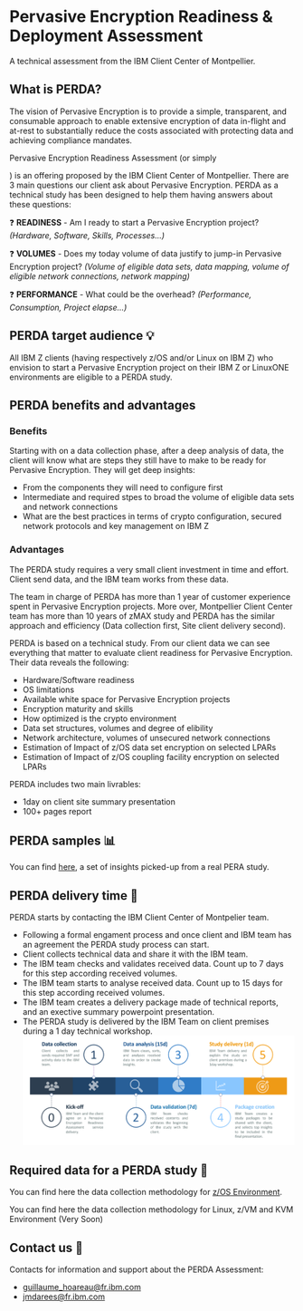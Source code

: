 # Pervasive Encryption Readiness & Deployment Assessment
A technical assessment from the IBM Client Center of Montpellier. 

## What is PERDA? 
The vision of Pervasive Encryption is to provide a simple, transparent, and consumable approach to enable extensive encryption of data in-flight and at-rest to substantially reduce the costs associated with protecting data and achieving compliance mandates.

Pervasive Encryption Readiness Assessment (or simply 

) is an offering proposed by the IBM Client Center of Montpellier. 
There are 3 main questions our client ask about Pervasive Encryption. PERDA as a technical study has been designed to help them having answers about these questions:

:question: **READINESS** - Am I ready to start a Pervasive Encryption project? *(Hardware, Software, Skills, Processes...)*

:question: **VOLUMES** - Does my today volume of data justify to jump-in Pervasive Encryption project? *(Volume of eligible data sets, data mapping, volume of eligible network connections, network mapping)*

:question: **PERFORMANCE** - What could be the overhead? *(Performance, Consumption, Project elapse...)*


## PERDA target audience :bulb:
All IBM Z clients (having respectively z/OS and/or Linux on IBM Z) who envision to start a Pervasive Encryption project on their IBM Z or LinuxONE environments are eligible to a PERDA study.

## PERDA benefits and advantages

### Benefits
Starting with on a data collection phase, after a deep analysis of data, the client will know what are steps they still have to make to be ready for Pervasive Encryption. They will get deep insights:
* From the components they will need to configure first
* Intermediate and required stpes to broad the volume of eligible data sets and network connections
* What are the best practices in terms of crypto configuration, secured network protocols and key management on IBM Z

### Advantages
The PERDA study requires a very small client investment in time and effort. Client send data, and the IBM team works from these data.

The team in charge of PERDA has more than 1 year of customer experience spent in Pervasive Encryption projects. More over, Montpellier Client Center team has more than 10 years of zMAX study and PERDA has the similar approach and efficiency (Data collection first, Site client delivery second).

PERDA is based on a technical study. From our client data we can see everything that matter to evaluate client readiness for Pervasive Encryption. Their data reveals the following:
* Hardware/Software readiness
* OS limitations
* Available white space for Pervasive Encryption projects
* Encryption maturity and skills
* How optimized is the crypto environment
* Data set structures, volumes and degree of elibility
* Network architecture, volumes of unsecured network connections
* Estimation of Impact of z/OS data set encryption on selected LPARs
* Estimation of Impact of z/OS coupling facility encryption on selected LPARs

PERDA includes two main livrables:
  * 1day on client site summary presentation
  * 100+ pages report

## PERDA samples :bar_chart:
You can find [here](https://github.com/guikarai/PERA/blob/master/pera-samples.md), a set of insights picked-up from a real PERA study.

## PERDA delivery time :calendar:
PERDA starts by contacting the IBM Client Center of Montpelier team.
* Following a formal engament process and once client and IBM team has an agreement the PERDA study process can start.
* Client collects technical data and share it with the IBM team.
* The IBM team checks and validates received data. Count up to 7 days for this step according received volumes.
* The IBM team starts to analyse received data. Count up to 15 days for this step according received volumes.
* The IBM team creates a delivery package made of technical reports, and an exective summary powerpoint presentation.
* The PERDA study is delivered by the IBM Team on client premises during a 1 day technical workshop.
![alt text](https://github.com/guikarai/PERA/blob/master/IMAGES/pera-timeline.png)

## Required data for a PERDA study :file_folder:
You can find here the data collection methodology for [z/OS Environment](https://github.com/guikarai/PERA/blob/master/data-collection.md).

You can find here the data collection methodology for Linux, z/VM and KVM Environment (Very Soon)

## Contact us :email:
Contacts for information and support about the PERDA Assessment:
* guillaume_hoareau@fr.ibm.com
* jmdarees@fr.ibm.com
